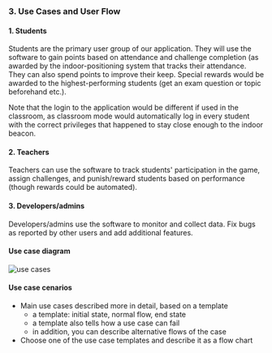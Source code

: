 ### 3. Use Cases and User Flow

#### 1. Students 

Students are the primary user group of our application. They will use the software to gain points based on attendance and challenge completion (as awarded by the indoor-positioning system that tracks their attendance. They can also spend points to improve their keep. Special rewards would be awarded to the highest-performing students (get an exam question or topic beforehand etc.).

Note that the login to the application would be different if used in the classroom, as classroom mode would automatically log in every student with the correct privileges that happened to stay close enough to the indoor beacon.

#### 2. Teachers 

Teachers can use the software to track students' participation in the game, assign challenges, and punish/reward students based on performance (though rewards could be automated).

#### 3. Developers/admins

Developers/admins use the software to monitor and collect data. Fix bugs as reported by other users and add additional features.

#### Use case diagram

<img src="http://users.metropolia.fi/~jonisarj/coa_usecases.png" alt="use cases">

#### Use case cenarios
* Main use cases described more in detail, based on a template
  * a template: initial state, normal flow, end state
  * a template also tells how a use case can fail
  * in addition, you can describe alternative flows of the case
* Choose one of the use case templates and describe it as a flow chart
